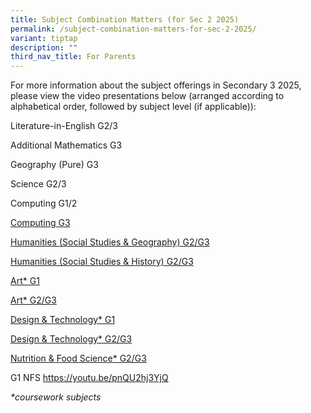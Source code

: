 ```yaml
---
title: Subject Combination Matters (for Sec 2 2025)
permalink: /subject-combination-matters-for-sec-2-2025/
variant: tiptap
description: ""
third_nav_title: For Parents
---
```

<p>For more information about the subject offerings in Secondary 3 2025,
please view the video presentations below (arranged according to alphabetical
order, followed by subject level (if applicable)):</p>
<p></p>
<p>Literature-in-English G2/3</p>
<p>Additional Mathematics G3</p>
<p>Geography (Pure) G3</p>
<p>Science G2/3</p>
<p>Computing G1/2</p>
<p><a href="https://youtu.be/ot7stZ9MLd0" rel="noopener nofollow" target="_blank">Computing G3</a>
</p>
<p><a href="https://youtu.be/J_RVKZRJ7ak" rel="noopener nofollow" target="_blank">Humanities (Social Studies &amp; Geography) G2/G3</a>
</p>
<p><a href="https://youtu.be/iDeDHlWEZ7E" rel="noopener nofollow" target="_blank">Humanities (Social Studies &amp; History) G2/G3</a>
</p>
<p><a href="https://youtu.be/Bq16EV2d-8M" rel="noopener nofollow" target="_blank">Art* G1</a>
</p>
<p><a href="https://youtu.be/P_tsJXXebqQ" rel="noopener nofollow" target="_blank">Art* G2/G3</a>
</p>
<p><a href="https://youtu.be/AkSUSbh3J8I" rel="noopener nofollow" target="_blank">Design &amp; Technology* G1</a>
</p>
<p><a href="https://youtu.be/scZkG75IGbA" rel="noopener nofollow" target="_blank">Design &amp; Technology* G2/G3</a>
</p>
<p></p>
<p><a href="https://youtu.be/hMFULmxcPzo" rel="noopener nofollow" target="_blank">Nutrition &amp; Food Science* G2/G3</a>
</p>
<p></p>
<p>G1 NFS <a href="https://youtu.be/pnQU2hj3YjQ" rel="noopener noreferrer nofollow" target="_blank">https://youtu.be/pnQU2hj3YjQ</a>
</p>
<p></p>
<p><em>*coursework subjects</em>
</p>
<p></p>